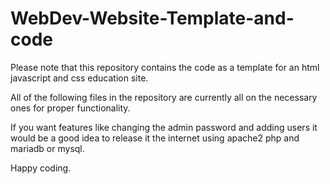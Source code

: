 # WebDev-Website-Template-and-code
Please note that this repository contains the code as a template for an html javascript and css education site. 

All of the following files in the repository are currently all on the necessary ones for proper functionality. 

If you want features like changing the admin password and adding users it would be a good idea to release it the internet using apache2 php and mariadb or mysql. 

Happy coding. 